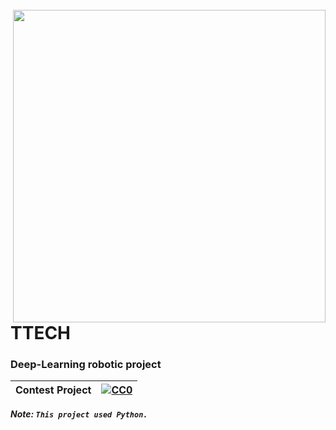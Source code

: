 <br>
<img align="right" src="https://imgur.com/SBn7M5l.png"  width="500"></img>
<p align="center">
</br>	


# TTECH
### Deep-Learning robotic project </n>


|Contest Project|[![CC0](https://licensebuttons.net/p/zero/1.0/88x31.png)](https://creativecommons.org/publicdomain/zero/1.0/)|
|----|----|

***Note: `This project used Python.`***
